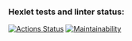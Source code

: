 ### Hexlet tests and linter status:
[![Actions Status](https://github.com/starshina6/python-project-49/workflows/hexlet-check/badge.svg)](https://github.com/starshina6/python-project-49/actions)
[![Maintainability](https://api.codeclimate.com/v1/badges/8f7d6ab75e2a8de1222c/maintainability)](https://codeclimate.com/github/starshina6/python-project-49/maintainability)
